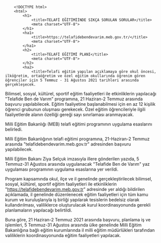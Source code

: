  <!-- HTML file -->
        <!DOCTYPE html>
        <html>
            <h1>
                <title>TELAFİ EĞİTİMİİNDE SIKÇA SORULAN SORULAR</title>
                <meta charset="UTF-8">
            </h1>   
            <ha1>
                <title>https://telafidebendevarim.meb.gov.tr/</title>
                <meta charset="UTF-8">
            </ha1>
            <h2>
                <title>TELAFİ EĞİTİMİ PLANI</title>
                <meta charset="UTF-8">
            </h2>
            <ha2>
                <title>Telafi eğitim yapılan açıklamaya göre okul öncesi, ilköğretim, ortaöğretim ve özel eğitim okullarında öğrenim gören öğrenciler için 5 Temmuz - 31 Ağustos 2021 tarihleri arasında gerçekleşecek.

Bilimsel, sosyal, kültürel, sportif eğitim faaliyetleri ile etkinliklerin yapılacağı "Telafide Ben de Varım" programına, 21 Haziran-2 Temmuz arasında başvuru yapılabilecek. Eğitim faaliyetine başlanabilmesi için en az 12 kişilik öğrenci grubunun oluşması gerekecek. Özel eğitim öğrencileriyle ilgili faaliyetlerde alanın özelliği gereği sayı sınırlaması aranmayacak.

Milli Eğitim Bakanlığı (MEB) telafi eğitimi programının uygulama esaslarını belirledi.

Milli Eğitim Bakanlığının telafi eğitimi programına, 21-Haziran-2 Temmuz arasında "telafidebendevarim.meb.gov.tr" adresinden başvuru yapılabilecek.

Milli Eğitim Bakanı Ziya Selçuk imzasıyla illere gönderilen yazıda, 5 Temmuz-31 Ağustos arasında uygulanacak "Telafide Ben de Varım" yaz uygulaması programının uygulama esaslarına yer verildi.

Program kapsamında okul, ilçe ve il genelinde gerçekleştirilecek bilimsel, sosyal, kültürel, sportif eğitim faaliyetleri ile etkinliklerin "https://telafidebendevarim.meb.gov.tr" adresinde yer aldığı bildirilen açıklamada, il genelinde düzenlenecek eğitim faaliyetleri için tüm kamu kurum ve kuruluşlarıyla iş birliği yapılarak tesislerin bedelsiz olarak kullandırılması, valiliklerce oluşturulacak kurul koordinasyonunda gerekli planlamaların yapılacağı belirtildi.

Buna göre, 21 Haziran-2 Temmuz 2021 arasında başvuru, planlama iş ve işlemleri, 5 Temmuz-31 Ağustos arasında ülke genelinde Milli Eğitim Bakanlığına bağlı eğitim kurumlarında il milli eğitim müdürlükleri tarafından valiliklerin koordinasyonunda eğitim faaliyetleri yapılacak.
</title>
                <meta charset="UTF-8">
            </ha2>
            <h3>
                <title>OKULLAR YAZ BOYU AÇIK TUTULACAK</title>
                <meta charset="UTF-8">
            </h3>
            <ha3>
                <title>18 Haziran- 2 Temmuz aralığında okullarımız çalışmalarını bu planlar doğrultusunda uygulamaya başlayacaklar. Okullarımız 2 Temmuz'dan, yeni eğitim-öğretim yılının başlayacağı tarihe kadar okulların fiziksel imkanlarından faydalanmak isteyen öğrencilerimiz için de açık tutulacak. Yaz boyu okullarımızda çocuklarımızı ağırlayacağız, isteyen öğrencilerimize fiziksel etkinlikler, isteyen öğrencilerimize akademik programlar sunabileceğiz. Öğretmenlerimiz de bu programlarda öngörülen ders saati üzerinden görev alabilecekler, tabii isterlerse."
</title>
                <meta charset="UTF-8">
            </ha3>
        </html>
